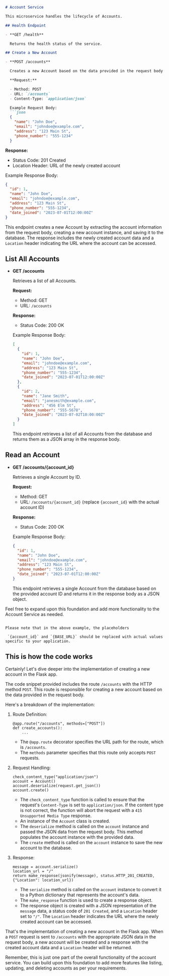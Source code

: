 
```markdown
# Account Service

This microservice handles the lifecycle of Accounts.

## Health Endpoint

- **GET /health**

  Returns the health status of the service.

## Create a New Account

- **POST /accounts**

  Creates a new Account based on the data provided in the request body.

  **Request:**

  - Method: POST
  - URL: `/accounts`
  - Content-Type: `application/json`

  Example Request Body:
  ```json
  {
    "name": "John Doe",
    "email": "johndoe@example.com",
    "address": "123 Main St",
    "phone_number": "555-1234"
  }
  ```

  **Response:**

  - Status Code: 201 Created
  - Location Header: URL of the newly created account

  Example Response Body:
  ```json
  {
    "id": 1,
    "name": "John Doe",
    "email": "johndoe@example.com",
    "address": "123 Main St",
    "phone_number": "555-1234",
    "date_joined": "2023-07-01T12:00:00Z"
  }
  ```

  This endpoint creates a new Account by extracting the account information from the request body, creating a new account instance, and saving it to the database. The response includes the newly created account data and a `Location` header indicating the URL where the account can be accessed.

## List All Accounts

- **GET /accounts**

  Retrieves a list of all Accounts.

  **Request:**

  - Method: GET
  - URL: `/accounts`

  **Response:**

  - Status Code: 200 OK

  Example Response Body:
  ```json
  [
    {
      "id": 1,
      "name": "John Doe",
      "email": "johndoe@example.com",
      "address": "123 Main St",
      "phone_number": "555-1234",
      "date_joined": "2023-07-01T12:00:00Z"
    },
    {
      "id": 2,
      "name": "Jane Smith",
      "email": "janesmith@example.com",
      "address": "456 Elm St",
      "phone_number": "555-5678",
      "date_joined": "2023-07-02T10:00:00Z"
    }
  ]
  ```

  This endpoint retrieves a list of all Accounts from the database and returns them as a JSON array in the response body.

## Read an Account

- **GET /accounts/{account_id}**

  Retrieves a single Account by ID.

  **Request:**

  - Method: GET
  - URL: `/accounts/{account_id}` (replace `{account_id}` with the actual account ID)

  **Response:**

  - Status Code: 200 OK

  Example Response Body:
  ```json
  {
    "id": 1,
    "name": "John Doe",
    "email": "johndoe@example.com",
    "address": "123 Main St",
    "phone_number": "555-1234",
    "date_joined": "2023-07-01T12:00:00Z"
  }
  ```

  This endpoint retrieves a single Account from the database based on the provided account ID and returns it in the response body as a JSON object.

Feel free to expand upon this foundation and add more functionality to the Account Service as needed.
```

Please note that in the above example, the placeholders

 `{account_id}` and `{BASE_URL}` should be replaced with actual values specific to your application.

```

  ## This is how the code works


Certainly! Let's dive deeper into the implementation of creating a new account in the Flask app.

The code snippet provided includes the route `/accounts` with the HTTP method `POST`. This route is responsible for creating a new account based on the data provided in the request body.

Here's a breakdown of the implementation:

1. Route Definition:
   ```
   @app.route("/accounts", methods=["POST"])
   def create_accounts():
       ...
   ```
   - The `@app.route` decorator specifies the URL path for the route, which is `/accounts`.
   - The `methods` parameter specifies that this route only accepts `POST` requests.

2. Request Handling:
   ```
   check_content_type("application/json")
   account = Account()
   account.deserialize(request.get_json())
   account.create()
   ```
   - The `check_content_type` function is called to ensure that the request's `Content-Type` is set to `application/json`. If the content type is not correct, the function will abort the request with a `415 Unsupported Media Type` response.
   - An instance of the `Account` class is created.
   - The `deserialize` method is called on the `account` instance and passed the JSON data from the request body. This method populates the account instance with the provided data.
   - The `create` method is called on the `account` instance to save the new account to the database.

3. Response:
   ```
   message = account.serialize()
   location_url = "/"
   return make_response(jsonify(message), status.HTTP_201_CREATED, {"Location": location_url})
   ```
   - The `serialize` method is called on the `account` instance to convert it to a Python dictionary that represents the account's data.
   - The `make_response` function is used to create a response object.
   - The response object is created with a JSON representation of the `message` data, a status code of `201 Created`, and a `Location` header set to `"/"`. The `Location` header indicates the URL where the newly created account can be accessed.

That's the implementation of creating a new account in the Flask app. When a `POST` request is sent to `/accounts` with the appropriate JSON data in the request body, a new account will be created and a response with the created account data and a `Location` header will be returned.

Remember, this is just one part of the overall functionality of the account service. You can build upon this foundation to add more features like listing, updating, and deleting accounts as per your requirements.

